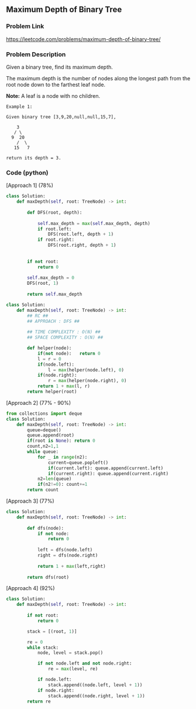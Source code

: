 ## Maximum Depth of Binary Tree

### Problem Link

https://leetcode.com/problems/maximum-depth-of-binary-tree/

### Problem Description 

Given a binary tree, find its maximum depth.

The maximum depth is the number of nodes along the longest path from the root node down to the farthest leaf node.

**Note:** A leaf is a node with no children.

```
Example 1:

Given binary tree [3,9,20,null,null,15,7],

    3
   / \
  9  20
    /  \
   15   7

return its depth = 3.

```

### Code (python)

[Approach 1] (78%)

```python
class Solution:
    def maxDepth(self, root: TreeNode) -> int:
        
        def DFS(root, depth):
            
            self.max_depth = max(self.max_depth, depth)
            if root.left:
                DFS(root.left, depth + 1)
            if root.right:
                DFS(root.right, depth + 1)
                
            
        if not root:
            return 0
            
        self.max_depth = 0
        DFS(root, 1)
        
        return self.max_depth
```

```python
class Solution:
    def maxDepth(self, root: TreeNode) -> int:
        ## RC ##
        ## APPROACH : DFS ##
        
		## TIME COMPLEXITY : O(N) ##
		## SPACE COMPLEXITY : O(N) ##

        def helper(node):
            if(not node):   return 0
            l = r = 0
            if(node.left):
                l = max(helper(node.left), 0)
            if(node.right):
                r = max(helper(node.right), 0)
            return 1 + max(l, r)
        return helper(root)
```

[Approach 2] (77% - 90%)

```python
from collections import deque
class Solution:
    def maxDepth(self, root: TreeNode) -> int:
        queue=deque()
        queue.append(root)
        if(root is None): return 0
        count,n2=1,1
        while queue:
            for _ in range(n2):
                current=queue.popleft()
                if(current.left): queue.append(current.left)
                if(current.right): queue.append(current.right)
            n2=len(queue)
            if(n2!=0): count+=1
        return count
```

[Approach 3] (77%)

```python
class Solution:
    def maxDepth(self, root: TreeNode) -> int:
        
        def dfs(node):
            if not node:
                return 0
            
            left = dfs(node.left)
            right = dfs(node.right)
            
            return 1 + max(left,right)
        
        return dfs(root)
```

[Approach 4] (92%)

```python
class Solution:
    def maxDepth(self, root: TreeNode) -> int:
    
        if not root:
            return 0

        stack = [(root, 1)]

        re = 0
        while stack:
            node, level = stack.pop()

            if not node.left and not node.right:
                re = max(level, re)

            if node.left:
                stack.append((node.left, level + 1))
            if node.right:
                stack.append((node.right, level + 1))
        return re
```

